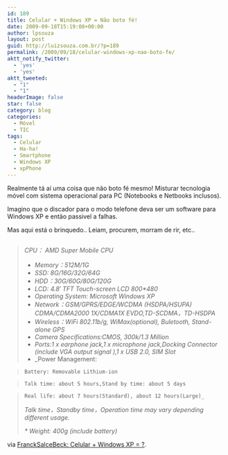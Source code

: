 ```yaml
---
id: 189
title: Celular + Windows XP = Não boto fé!
date: 2009-09-18T15:19:08+00:00
author: lpsouza
layout: post
guid: http://luizsouza.com.br/?p=189
permalink: /2009/09/18/celular-windows-xp-nao-boto-fe/
aktt_notify_twitter:
  - 'yes'
  - 'yes'
aktt_tweeted:
  - "1"
  - "1"
headerImage: false
star: false
category: blog
categories:
  - Móvel
  - TIC
tags:
  - Celular
  - Ha-ha!
  - Smartphone
  - Windows XP
  - xpPhone
---
```

Realmente tá aí uma coisa que não boto fé mesmo! Misturar tecnologia móvel com sistema operacional para PC (Notebooks e Netbooks inclusos).

Imagino que o discador para o modo telefone deva ser um software para Windows XP e então passivel a falhas.

Mas aqui está o brinquedo.. Leiam, procurem, morram de rir, etc..

<p style="text-align: center">
  <a href="http://francksalcebeck.blogspot.com/2009/09/celular-windows-xp.html"><img src='http://ihcenter.com.br/luizsouza/files/2009/09/XPPhone.jpg' alt='' /></a>
</p>

> _CPU： AMD Super Mobile CPU_
> 
>   * _Memory：512M/1G_
>   * _SSD: 8G/16G/32G/64G_
>   * _HDD：30G/60G/80G/120G_
>   * _LCD: 4.8&#8242; TFT Touch-screen LCD 800*480_
>   * _Operating System: Microsoft Windows XP_
>   * _Network：GSM/GPRS/EDGE/WCDMA (HSDPA/HSUPA) CDMA/CDMA2000 1X/CDMA1X EVDO,TD-SCDMA，TD-HSDPA_
>   * _Wireless：WiFi 802.11b/g, WiMax(optional), Buletooth, Stand-alone GPS_
>   * _Camera Specifications:CMOS, 300k/1.3 Million_
>   * _Ports:1 x earphone jack,1 x microphone jack,Docking Connector (include VGA output signal ),1 x USB 2.0, SIM Slot_
>   * _Power Management:
  
>     Battery: Removable Lithium-ion
  
>     Talk time: about 5 hours,Stand by time: about 5 days
  
>     Real life: about 7 hours(Standard), about 12 hours(Large)_
> 
> _Talk time，Standby time，Operation time may vary depending different usage._
> 
> _* Weight: 400g (include battery)_

via [FranckSalceBeck: Celular + Windows XP = ?](http://francksalcebeck.blogspot.com/2009/09/celular-windows-xp.html).
